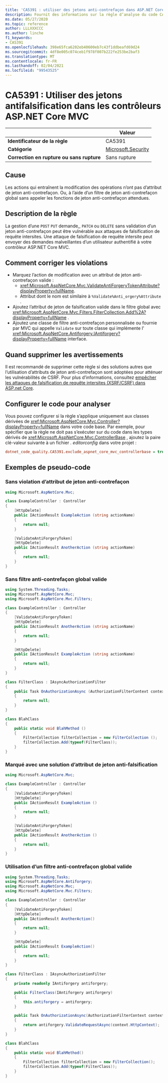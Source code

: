 ```yaml
---
title: 'CA5391 : utiliser des jetons anti-contrefaçon dans ASP.NET Core contrôleurs MVC (analyse du code)'
description: Fournit des informations sur la règle d’analyse du code CA5391, notamment les causes, comment corriger les violations et quand la supprimer.
ms.date: 05/27/2020
ms.topic: reference
author: LLLXXXCCC
ms.author: linche
f1_keywords:
- CA5391
ms.openlocfilehash: 398e65fca6202eb40600eb7c43f1ddbeafd69d24
ms.sourcegitcommit: 4df8e005c074ceb1f978f007b222fe253be2baf3
ms.translationtype: MT
ms.contentlocale: fr-FR
ms.lasthandoff: 02/04/2021
ms.locfileid: "99543525"
---
```

# <a name="ca5391-use-antiforgery-tokens-in-aspnet-core-mvc-controllers"></a>CA5391 : Utiliser des jetons antifalsification dans les contrôleurs ASP.NET Core MVC

| | Valeur |
|-|-|
| **Identificateur de la règle** |CA5391|
| **Catégorie** |[Microsoft.Security](security-warnings.md)|
| **Correction en rupture ou sans rupture** |Sans rupture|

## <a name="cause"></a>Cause

Les actions qui entraînent la modification des opérations n’ont pas d’attribut de jeton anti-contrefaçon. Ou, à l’aide d’un filtre de jeton anti-contrefaçon global sans appeler les fonctions de jeton anti-contrefaçon attendues.

## <a name="rule-description"></a>Description de la règle

La gestion d’une `POST` `PUT` demande,, `PATCH` ou `DELETE` sans validation d’un jeton anti-contrefaçon peut être vulnérable aux attaques de falsification de requête intersites. Une attaque de falsification de requête intersite peut envoyer des demandes malveillantes d’un utilisateur authentifié à votre contrôleur ASP.NET Core MVC.

## <a name="how-to-fix-violations"></a>Comment corriger les violations

- Marquez l’action de modification avec un attribut de jeton anti-contrefaçon valide :
  - <xref:Microsoft.AspNetCore.Mvc.ValidateAntiForgeryTokenAttribute?displayProperty=fullName>.
  - Attribut dont le nom est similaire à `%Validate%Anti_orgery%Attribute` .
- Ajoutez l’attribut de jeton de falsification valide dans le filtre global avec <xref:Microsoft.AspNetCore.Mvc.Filters.FilterCollection.Add%2A?displayProperty=fullName> .
- Ajoutez une classe de filtre anti-contrefaçon personnalisée ou fournie par MVC qui appelle `Validate` sur toute classe qui implémente l' <xref:Microsoft.AspNetCore.Antiforgery.IAntiforgery?displayProperty=fullName> interface.

## <a name="when-to-suppress-warnings"></a>Quand supprimer les avertissements

Il est recommandé de supprimer cette règle si des solutions autres que l’utilisation d’attributs de jeton anti-contrefaçon sont adoptées pour atténuer les vulnérabilités de CSRF. Pour plus d’informations, consultez [empêcher les attaques de falsification de requête intersites (XSRF/CSRF) dans ASP.net Core](/aspnet/core/security/anti-request-forgery).

## <a name="configure-code-to-analyze"></a>Configurer le code pour analyser

Vous pouvez configurer si la règle s’applique uniquement aux classes dérivées de <xref:Microsoft.AspNetCore.Mvc.Controller?displayProperty=fullName> dans votre code base. Par exemple, pour spécifier que la règle ne doit pas s’exécuter sur du code dans les types dérivés de <xref:Microsoft.AspNetCore.Mvc.ControllerBase> , ajoutez la paire clé-valeur suivante à un fichier *. editorconfig* dans votre projet :

```ini
dotnet_code_quality.CA5391.exclude_aspnet_core_mvc_controllerbase = true
```

## <a name="pseudo-code-examples"></a>Exemples de pseudo-code

### <a name="without-anti-forgery-token-attribute-violation"></a>Sans violation d’attribut de jeton anti-contrefaçon

```csharp
using Microsoft.AspNetCore.Mvc;

class ExampleController : Controller
{
    [HttpDelete]
    public IActionResult ExampleAction (string actionName)
    {
        return null;
    }

    [ValidateAntiForgeryToken]
    [HttpDelete]
    public IActionResult AnotherAction (string actionName)
    {
        return null;
    }
}
```

### <a name="without-valid-global-anti-forgery-filter"></a>Sans filtre anti-contrefaçon global valide

```csharp
using System.Threading.Tasks;
using Microsoft.AspNetCore.Mvc;
using Microsoft.AspNetCore.Mvc.Filters;

class ExampleController : Controller
{
    [ValidateAntiForgeryToken]
    [HttpDelete]
    public IActionResult AnotherAction (string actionName)
    {
        return null;
    }

    [HttpDelete]
    public IActionResult ExampleAction (string actionName)
    {
        return null;
    }
}

class FilterClass : IAsyncAuthorizationFilter
{
    public Task OnAuthorizationAsync (AuthorizationFilterContext context)
    {
        return null;
    }
}

class BlahClass
{
    public static void BlahMethod ()
    {
        FilterCollection filterCollection = new FilterCollection ();
        filterCollection.Add(typeof(FilterClass));
    }
}
```

### <a name="marked-with-an-anti-forgery-token-attribute-solution"></a>Marqué avec une solution d’attribut de jeton anti-falsification

```csharp
using Microsoft.AspNetCore.Mvc;

class ExampleController : Controller
{
    [ValidateAntiForgeryToken]
    [HttpDelete]
    public IActionResult ExampleAction ()
    {
        return null;
    }

    [ValidateAntiForgeryToken]
    [HttpDelete]
    public IActionResult AnotherAction ()
    {
        return null;
    }
}
```

### <a name="using-an-valid-global-anti-forgery-filter"></a>Utilisation d’un filtre anti-contrefaçon global valide

```csharp
using System.Threading.Tasks;
using Microsoft.AspNetCore.Antiforgery;
using Microsoft.AspNetCore.Mvc;
using Microsoft.AspNetCore.Mvc.Filters;

class ExampleController : Controller
{
    [ValidateAntiForgeryToken]
    [HttpDelete]
    public IActionResult AnotherAction()
    {
        return null;
    }

    [HttpDelete]
    public IActionResult ExampleAction()
    {
        return null;
    }
}

class FilterClass : IAsyncAuthorizationFilter
{
    private readonly IAntiforgery antiforgery;

    public FilterClass(IAntiforgery antiforgery)
    {
        this.antiforgery = antiforgery;
    }

    public Task OnAuthorizationAsync(AuthorizationFilterContext context)
    {
        return antiforgery.ValidateRequestAsync(context.HttpContext);
    }
}

class BlahClass
{
    public static void BlahMethod()
    {
        FilterCollection filterCollection = new FilterCollection();
        filterCollection.Add(typeof(FilterClass));
    }
}
```
